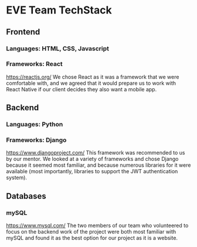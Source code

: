 # EVE Team TechStack
 
## Frontend
 
### Languages: HTML, CSS, Javascript
### Frameworks: React
https://reactjs.org/
We chose React as it was a framework that we were comfortable with, and we agreed that it would 
prepare us to work with React Native if our client decides they also want a mobile app. 
 
## Backend
 
### Languages: Python
### Frameworks: Django
https://www.djangoproject.com/
This framework was recommended to us by our mentor. We looked at a variety of frameworks and chose Django because it seemed most familiar, 
and because numerous libraries for it were available (most importantly, libraries to support the JWT authentication system).

## Databases
 
### mySQL
https://www.mysql.com/
The two members of our team who volunteered to focus on the backend work of the project were both most familiar with mySQL
and found it as the best option for our project as it is a website. 



